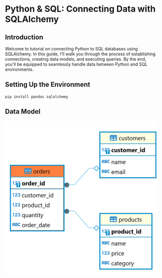 # Python & SQL: Connecting Data with SQLAlchemy

## Introduction
Welcome to tutorial on connecting Python to SQL databases using SQLAlchemy. In this guide, I'll walk you through the process of establishing connections, creating data models, and executing queries. By the end, you'll be equipped to seamlessly handle data between Python and SQL environments.

## Setting Up the Environment
`pip install pandas sqlalchemy`

## Data Model
![](https://github.com/zalshawi/python_to_sqlalchemy/blob/main/Static/data_model.png)


